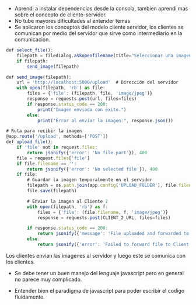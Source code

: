 - Aprendi a instalar dependencias desde la consola, tambien aprendi mas sobre el concepto de cliente-servidor.
- No tube mayores dificultades al entender temas
- Se aplicaron los conceptos del modelo cliente servidor, los clientes se comunican por medio del servidor que sirve como intermediario en la comunicacion.


```js
def select_file():
    filepath = filedialog.askopenfilename(title="Seleccionar una imagen")
    if filepath:
        send_image(filepath)

def send_image(filepath):
    url = 'http://localhost:5000/upload'  # Dirección del servidor
    with open(filepath, 'rb') as file:
        files = {'file': (filepath, file, 'image/jpeg')}
        response = requests.post(url, files=files)
        if response.status_code == 200:
            print("Imagen enviada con éxito.")
        else:
            print("Error al enviar la imagen:", response.json())
```

```js
# Ruta para recibir la imagen
@app.route('/upload', methods=['POST'])
def upload_file():
    if 'file' not in request.files:
        return jsonify({'error': 'No file part'}), 400
    file = request.files['file']
    if file.filename == '':
        return jsonify({'error': 'No selected file'}), 400
    if file:
        # Guardar la imagen temporalmente en el servidor
        filepath = os.path.join(app.config['UPLOAD_FOLDER'], file.filename)
        file.save(filepath)

        # Enviar la imagen al Cliente 2
        with open(filepath, 'rb') as f:
            files = {'file': (file.filename, f, 'image/jpeg')}
            response = requests.post(CLIENT_2_URL, files=files)

        if response.status_code == 200:
            return jsonify({'message': 'File uploaded and forwarded to Client 2'}), 200
        else:
            return jsonify({'error': 'Failed to forward file to Client 2'}), 500

```
Los clientes envian las imagenes al servidor y luego este se comunica con los clientes.

- Se debe tener un buen manejo del lenguaje javascript pero en general no parece muy complicado.

- Entender bien el paradigma de javascript para poder escribir el codigo fluidamente.
